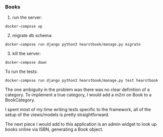 ### Books
1. run the server:

`docker-compose up`

2. migrate db schema:

`docker-compose run django python3 hearstbook/manage.py migrate`


3. kill the server:

`docker-compose down`

To run the tests:

`docker-compose run django python3 hearstbook/manage.py test hearstbook`

The one ambiguity in the problem was there was no clear definition of a category. To implement a true category, I would add a m2m on Book to a BookCategory.

I spent most of my time writing tests specific to the framework, all of the setup of the views/models is pretty straightforward.

The next piece I would add to this application is an admin widget to look up books online via ISBN, generating a Book object.
